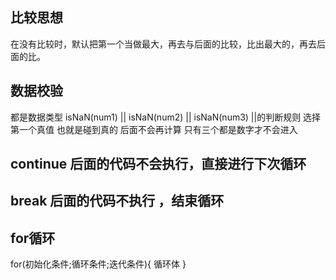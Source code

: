 ## 比较思想
在没有比较时，默认把第一个当做最大，再去与后面的比较，比出最大的，再去后面的比。
## 数据校验
都是数据类型 isNaN(num1) || isNaN(num2) || isNaN(num3) 
||的判断规则 选择第一个真值  也就是碰到真的 后面不会再计算   只有三个都是数字才不会进入
## continue 后面的代码不会执行，直接进行下次循环 
## break 后面的代码不执行  ，结束循环
## for循环
for(初始化条件;循环条件;迭代条件){
    循环体
}